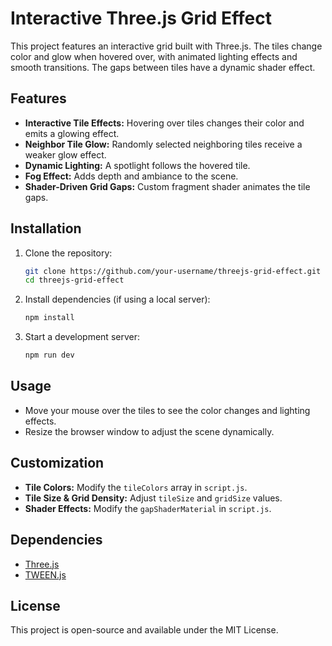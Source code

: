 # Interactive Three.js Grid Effect

This project features an interactive grid built with Three.js. The tiles change color and glow when hovered over, with animated lighting effects and smooth transitions. The gaps between tiles have a dynamic shader effect.

## Features

- **Interactive Tile Effects:** Hovering over tiles changes their color and emits a glowing effect.
- **Neighbor Tile Glow:** Randomly selected neighboring tiles receive a weaker glow effect.
- **Dynamic Lighting:** A spotlight follows the hovered tile.
- **Fog Effect:** Adds depth and ambiance to the scene.
- **Shader-Driven Grid Gaps:** Custom fragment shader animates the tile gaps.

## Installation

1. Clone the repository:
   ```sh
   git clone https://github.com/your-username/threejs-grid-effect.git
   cd threejs-grid-effect
   ```
2. Install dependencies (if using a local server):
   ```sh
   npm install
   ```
3. Start a development server:
   ```sh
   npm run dev
   ```

## Usage

- Move your mouse over the tiles to see the color changes and lighting effects.
- Resize the browser window to adjust the scene dynamically.

## Customization

- **Tile Colors:** Modify the `tileColors` array in `script.js`.
- **Tile Size & Grid Density:** Adjust `tileSize` and `gridSize` values.
- **Shader Effects:** Modify the `gapShaderMaterial` in `script.js`.

## Dependencies

- [Three.js](https://threejs.org/)
- [TWEEN.js](https://github.com/tweenjs/tween.js)

## License

This project is open-source and available under the MIT License.